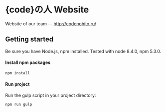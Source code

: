 {code}の人 Website
==================

Website of our team — http://codenohito.ru/

Getting started
---------------

Be sure you have Node.js, npm installed. Tested with node 8.4.0, npm 5.3.0.

#### Install npm packages

```bash
npm install
```

#### Run project

Run the gulp script in your project directory:

```bash
npm run gulp
```
